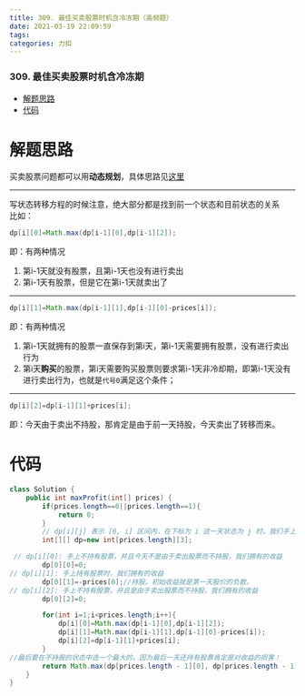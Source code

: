 ```yaml
---
title: 309. 最佳买卖股票时机含冷冻期（高频题）
date: 2021-03-19 22:09:59
tags: 
categories: 力扣
---
```


<!--more-->

### 309\. 最佳买卖股票时机含冷冻期

- [解题思路](#_3)
- [代码](#_31)

# 解题思路

买卖股票问题都可以用**动态规划**，具体思路见[这里](https://leetcode-cn.com/problems/best-time-to-buy-and-sell-stock-with-cooldown/solution/dong-tai-gui-hua-by-liweiwei1419-5/)

---

写状态转移方程的时候注意，绝大部分都是找到前一个状态和目前状态的关系  
比如：

```java
dp[i][0]=Math.max(dp[i-1][0],dp[i-1][2]);
```

即：有两种情况

1.  第i-1天就没有股票，且第i-1天也没有进行卖出
2.  第i-1天有股票，但是它在第i-1天就卖出了

---

```java
dp[i][1]=Math.max(dp[i-1][1],dp[i-1][0]-prices[i]);
```

即：有两种情况

1.  第i-1天就拥有的股票一直保存到第i天，第i-1天需要拥有股票，没有进行卖出行为
2.  第i天**购买**的股票，第i天需要购买股票则要求第i-1天非冷却期，即第i-1天没有进行卖出行为，也就是`代号0`满足这个条件；

---

```java
dp[i][2]=dp[i-1][1]+prices[i];
```

即：今天由于卖出不持股，那肯定是由于前一天持股，今天卖出了转移而来。

# 代码

```java
class Solution {
    public int maxProfit(int[] prices) {
        if(prices.length==0||prices.length==1){
            return 0;
        }
        // dp[i][j] 表示 [0, i] 区间内，在下标为 i 这一天状态为 j 时，我们手上拥有的收益
        int[][] dp=new int[prices.length][3];

 // dp[i][0]: 手上不持有股票，并且今天不是由于卖出股票而不持股，我们拥有的收益
        dp[0][0]=0;
// dp[i][1]: 手上持有股票时，我们拥有的收益
        dp[0][1]=-prices[0];//持股。初始收益就是第一天股价的负数。
// dp[i][2]: 手上不持有股票，并且是由于卖出股票而不持股，我们拥有的收益
        dp[0][2]=0;

        for(int i=1;i<prices.length;i++){
            dp[i][0]=Math.max(dp[i-1][0],dp[i-1][2]);
            dp[i][1]=Math.max(dp[i-1][1],dp[i-1][0]-prices[i]);
            dp[i][2]=dp[i-1][1]+prices[i];
        }
//最后要在不持股的状态中选一个最大的，因为最后一天还持有股票肯定是对收益的损害！
        return Math.max(dp[prices.length - 1][0], dp[prices.length - 1][2]);
    }
}
```